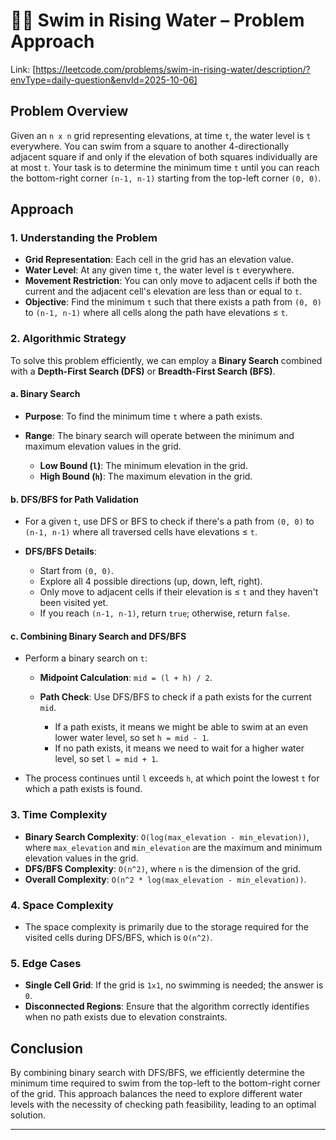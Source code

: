 # 🏊‍♂️ Swim in Rising Water – Problem Approach

Link: [https://leetcode.com/problems/swim-in-rising-water/description/?envType=daily-question&envId=2025-10-06]

## Problem Overview

Given an `n x n` grid representing elevations, at time `t`, the water level is `t` everywhere. You can swim from a square to another 4-directionally adjacent square if and only if the elevation of both squares individually are at most `t`. Your task is to determine the minimum time `t` until you can reach the bottom-right corner `(n-1, n-1)` starting from the top-left corner `(0, 0)`.

## Approach

### 1. **Understanding the Problem**

-   **Grid Representation**: Each cell in the grid has an elevation value.
-   **Water Level**: At any given time `t`, the water level is `t` everywhere.
-   **Movement Restriction**: You can only move to adjacent cells if both the current and the adjacent cell's elevation are less than or equal to `t`.
-   **Objective**: Find the minimum `t` such that there exists a path from `(0, 0)` to `(n-1, n-1)` where all cells along the path have elevations ≤ `t`.

### 2. **Algorithmic Strategy**

To solve this problem efficiently, we can employ a **Binary Search** combined with a **Depth-First Search (DFS)** or **Breadth-First Search (BFS)**.

#### a. **Binary Search**

-   **Purpose**: To find the minimum time `t` where a path exists.
-   **Range**: The binary search will operate between the minimum and maximum elevation values in the grid.

    -   **Low Bound (`l`)**: The minimum elevation in the grid.
    -   **High Bound (`h`)**: The maximum elevation in the grid.

#### b. **DFS/BFS for Path Validation**

-   For a given `t`, use DFS or BFS to check if there's a path from `(0, 0)` to `(n-1, n-1)` where all traversed cells have elevations ≤ `t`.
-   **DFS/BFS Details**:

    -   Start from `(0, 0)`.
    -   Explore all 4 possible directions (up, down, left, right).
    -   Only move to adjacent cells if their elevation is ≤ `t` and they haven't been visited yet.
    -   If you reach `(n-1, n-1)`, return `true`; otherwise, return `false`.

#### c. **Combining Binary Search and DFS/BFS**

-   Perform a binary search on `t`:

    -   **Midpoint Calculation**: `mid = (l + h) / 2`.
    -   **Path Check**: Use DFS/BFS to check if a path exists for the current `mid`.

        -   If a path exists, it means we might be able to swim at an even lower water level, so set `h = mid - 1`.
        -   If no path exists, it means we need to wait for a higher water level, so set `l = mid + 1`.

-   The process continues until `l` exceeds `h`, at which point the lowest `t` for which a path exists is found.

### 3. **Time Complexity**

-   **Binary Search Complexity**: `O(log(max_elevation - min_elevation))`, where `max_elevation` and `min_elevation` are the maximum and minimum elevation values in the grid.
-   **DFS/BFS Complexity**: `O(n^2)`, where `n` is the dimension of the grid.
-   **Overall Complexity**: `O(n^2 * log(max_elevation - min_elevation))`.

### 4. **Space Complexity**

-   The space complexity is primarily due to the storage required for the visited cells during DFS/BFS, which is `O(n^2)`.

### 5. **Edge Cases**

-   **Single Cell Grid**: If the grid is `1x1`, no swimming is needed; the answer is `0`.
-   **Disconnected Regions**: Ensure that the algorithm correctly identifies when no path exists due to elevation constraints.

## Conclusion

By combining binary search with DFS/BFS, we efficiently determine the minimum time required to swim from the top-left to the bottom-right corner of the grid. This approach balances the need to explore different water levels with the necessity of checking path feasibility, leading to an optimal solution.

---
